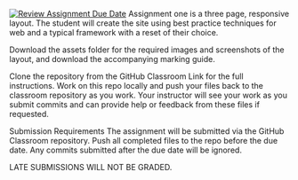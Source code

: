 [![Review Assignment Due Date](https://classroom.github.com/assets/deadline-readme-button-22041afd0340ce965d47ae6ef1cefeee28c7c493a6346c4f15d667ab976d596c.svg)](https://classroom.github.com/a/gfDfKA29)
Assignment one is a three page, responsive layout. The student will create the site using best practice techniques for web and a typical framework with a reset of their choice.

Download the assets folder for the required images and screenshots of the layout, and download the accompanying marking guide.

Clone the repository from the GitHub Classroom Link for the full instructions. Work on this repo locally and push your files back to the classroom repository as you work. Your instructor will see your work as you submit commits and can provide help or feedback from these files if requested.



Submission Requirements
The assignment will be submitted via the GitHub Classroom repository. Push all completed files to the repo before the due date. Any commits submitted after the due date will be ignored.

LATE SUBMISSIONS WILL NOT BE GRADED.
